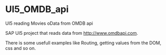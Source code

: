 # UI5_OMDB_api
UI5 reading Movies oData from OMDB api

SAP UI5 project that reads data from http://www.omdbapi.com.

There is some usefull examples like Routing, getting values from the DOM, css and so on.
